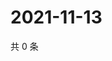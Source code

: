 # 2021-11-13

共 0 条

<!-- BEGIN WEIBO -->
<!-- 最后更新时间 Sat Nov 13 2021 06:14:25 GMT+0800 (China Standard Time) -->

<!-- END WEIBO -->

